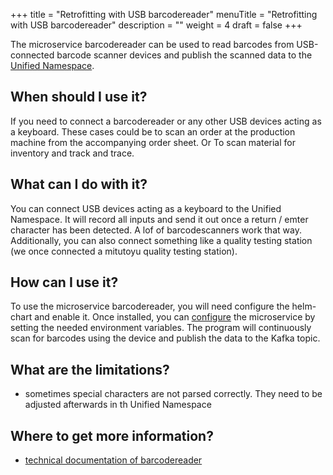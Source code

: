 +++
title = "Retrofitting with USB barcodereader"
menuTitle = "Retrofitting with USB barcodereader"
description = ""
weight = 4
draft = false
+++

The microservice barcodereader can be used to read barcodes from USB-connected barcode scanner
devices and publish the scanned data to the [Unified Namespace](https://learn.umh.app/lesson/introduction-into-it-ot-unified-namespace/).

## When should I use it?

If you need to connect a barcodereader or any other USB devices acting as a keyboard. These cases could be to scan an order
at the production machine from the accompanying order sheet. Or To scan material for inventory and track and trace.

## What can I do with it?

You can connect USB devices acting as a keyboard to the Unified Namespace. It will record all inputs and send it out once
a return / emter character has been detected. A lof of barcodescanners work that way. Additionally, you can also connect
something like a quality testing station (we once connected a mitutoyu quality testing station).

## How can I use it?

To use the microservice barcodereader, you will need configure the helm-chart and enable it.
Once installed, you can [configure](/docs/architecture/microservices/community/barcodereader/) the microservice by
setting the needed environment variables. The program will continuously scan for barcodes using the device and publish
the data to the Kafka topic.

## What are the limitations?

- sometimes special characters are not parsed correctly. They need to be adjusted afterwards in th Unified Namespace

## Where to get more information?

- [technical documentation of barcodereader](/docs/architecture/microservices/community/barcodereader/) 
